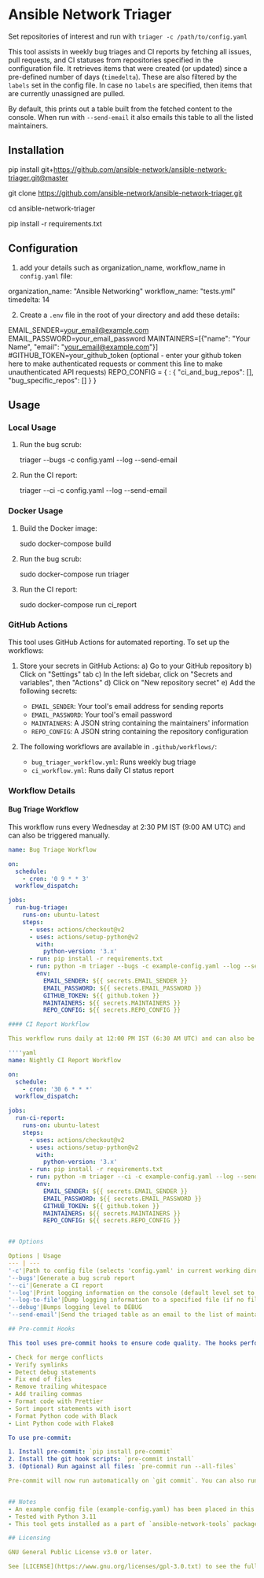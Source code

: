 # Ansible Network Triager

Set repositories of interest and run with `triager -c /path/to/config.yaml`

This tool assists in weekly bug triages and CI reports by fetching all issues, pull requests, and CI statuses from repositories specified in the configuration file. It retrieves items that were created (or updated) since a pre-defined number of days (`timedelta`). These are also filtered by the `labels` set in the config file. In case no `labels` are specified, then items that are currently unassigned are pulled.

By default, this prints out a table built from the fetched content to the console.
When run with `--send-email` it also emails this table to all the listed maintainers.

## Installation

pip install git+https://github.com/ansible-network/ansible-network-triager.git@master

git clone https://github.com/ansible-network/ansible-network-triager.git

cd ansible-network-triager

pip install -r requirements.txt

## Configuration

1. add your details such as organization_name, workflow_name in `config.yaml` file:

organization_name: "Ansible Networking"
workflow_name: "tests.yml"
timedelta: 14

2. Create a `.env` file in the root of your directory and add these details:

EMAIL_SENDER=your_email@example.com
EMAIL_PASSWORD=your_email_password
MAINTAINERS=[{"name": "Your Name", "email": "your_email@example.com"}]
#GITHUB_TOKEN=your_github_token (optional - enter your github token here to make authenticated requests or comment this line to make unauthenticated API requests)
REPO_CONFIG = {
<organization>: {
"ci_and_bug_repos": [<list of repositories>],
"bug_specific_repos": [<list of repositories>]
}
}

## Usage

### Local Usage

1. Run the bug scrub:

   triager --bugs -c config.yaml --log --send-email

2. Run the CI report:

   triager --ci -c config.yaml --log --send-email

### Docker Usage

1. Build the Docker image:

   sudo docker-compose build

2. Run the bug scrub:

   sudo docker-compose run triager

3. Run the CI report:

   sudo docker-compose run ci_report

### GitHub Actions

This tool uses GitHub Actions for automated reporting. To set up the workflows:

1. Store your secrets in GitHub Actions:
   a) Go to your GitHub repository
   b) Click on "Settings" tab
   c) In the left sidebar, click on "Secrets and variables", then "Actions"
   d) Click on "New repository secret"
   e) Add the following secrets:

   - `EMAIL_SENDER`: Your tool's email address for sending reports
   - `EMAIL_PASSWORD`: Your tool's email password
   - `MAINTAINERS`: A JSON string containing the maintainers' information
   - `REPO_CONFIG`: A JSON string containing the repository configuration

2. The following workflows are available in `.github/workflows/`:

   - `bug_triager_workflow.yml`: Runs weekly bug triage
   - `ci_workflow.yml`: Runs daily CI status report

### Workflow Details

#### Bug Triage Workflow

This workflow runs every Wednesday at 2:30 PM IST (9:00 AM UTC) and can also be triggered manually.

```yaml
name: Bug Triage Workflow

on:
  schedule:
    - cron: '0 9 * * 3'
  workflow_dispatch:

jobs:
  run-bug-triage:
    runs-on: ubuntu-latest
    steps:
      - uses: actions/checkout@v2
      - uses: actions/setup-python@v2
        with:
          python-version: '3.x'
      - run: pip install -r requirements.txt
      - run: python -m triager --bugs -c example-config.yaml --log --send-email
        env:
          EMAIL_SENDER: ${{ secrets.EMAIL_SENDER }}
          EMAIL_PASSWORD: ${{ secrets.EMAIL_PASSWORD }}
          GITHUB_TOKEN: ${{ github.token }}
          MAINTAINERS: ${{ secrets.MAINTAINERS }}
          REPO_CONFIG: ${{ secrets.REPO_CONFIG }}

#### CI Report Workflow

This workflow runs daily at 12:00 PM IST (6:30 AM UTC) and can also be triggered manually.

''''yaml
name: Nightly CI Report Workflow

on:
  schedule:
    - cron: '30 6 * * *'
  workflow_dispatch:

jobs:
  run-ci-report:
    runs-on: ubuntu-latest
    steps:
      - uses: actions/checkout@v2
      - uses: actions/setup-python@v2
        with:
          python-version: '3.x'
      - run: pip install -r requirements.txt
      - run: python -m triager --ci -c example-config.yaml --log --send-email
        env:
          EMAIL_SENDER: ${{ secrets.EMAIL_SENDER }}
          EMAIL_PASSWORD: ${{ secrets.EMAIL_PASSWORD }}
          GITHUB_TOKEN: ${{ github.token }}
          MAINTAINERS: ${{ secrets.MAINTAINERS }}
          REPO_CONFIG: ${{ secrets.REPO_CONFIG }}


## Options

Options | Usage
--- | ---
'-c'|Path to config file (selects 'config.yaml' in current working directory by default)
'--bugs'|Generate a bug scrub report
'--ci'|Generate a CI report
'--log'|Print logging information on the console (default level set to INFO)
'--log-to-file'|Dump logging information to a specified file (if no file is specified, the data will be written to /tmp/triager_{{ timestamp }}.log)
'--debug'|Bumps logging level to DEBUG
'--send-email'|Send the triaged table as an email to the list of maintainers

## Pre-commit Hooks

This tool uses pre-commit hooks to ensure code quality. The hooks perform the following checks:

- Check for merge conflicts
- Verify symlinks
- Detect debug statements
- Fix end of files
- Remove trailing whitespace
- Add trailing commas
- Format code with Prettier
- Sort import statements with isort
- Format Python code with Black
- Lint Python code with Flake8

To use pre-commit:

1. Install pre-commit: `pip install pre-commit`
2. Install the git hook scripts: `pre-commit install`
3. (Optional) Run against all files: `pre-commit run --all-files`

Pre-commit will now run automatically on `git commit`. You can also run it manually on staged files with `pre-commit run`.


## Notes
- An example config file (example-config.yaml) has been placed in this repository for reference.
- Tested with Python 3.11
- This tool gets installed as a part of `ansible-network-tools` package.

## Licensing

GNU General Public License v3.0 or later.

See [LICENSE](https://www.gnu.org/licenses/gpl-3.0.txt) to see the full text.
```
